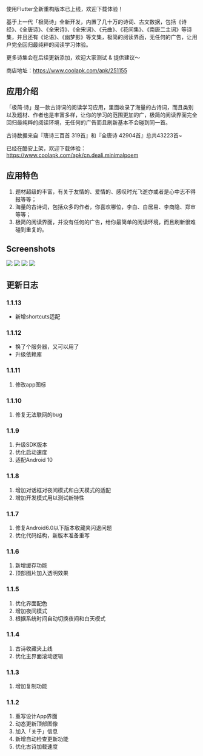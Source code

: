 使用Flutter全新重构版本已上线，欢迎下载体验！

基于上一代「极简诗」全新开发，内置了几十万的诗词、古文数据，包括《诗经》、《全唐诗》、《全宋诗》、《全宋词》、《元曲》、《花间集》、《南唐二主词》等诗集，并且还有《论语》、《幽梦影》等文集，极简的阅读界面，无任何的广告，让用户完全回归最纯粹的阅读学习体验。

更多诗集会在后续更新添加，欢迎大家测试 & 提供建议～

商店地址：https://www.coolapk.com/apk/251155

## 应用介绍
「极简·诗」是一款古诗词的阅读学习应用，里面收录了海量的古诗词，而且类别以及题材、作者也是丰富多样，让你的学习的范围更加的广，极简的阅读界面完全回归最纯粹的阅读环境，无任何的广告而且刷新基本不会碰到同一首。

古诗数据来自『唐诗三百首 319首』和『全唐诗 42904首』总共43223首~

已经在酷安上架，欢迎下载体验：https://www.coolapk.com/apk/cn.deali.minimalpoem


## 应用特色
1. 题材超级的丰富，有关于友情的、爱情的、感叹时光飞逝亦或者是心中志不得报等等；
2. 海量的古诗词，包括众多的作者，你喜欢哪位，李白、白居易、李商隐、郑审等等；
3. 极简的阅读界面，并没有任何的广告，给你最简单的阅读环境，而且刷新很难碰到重复的。


## Screenshots
![](http://image.coolapk.com/apk_image/2018/1031/11/f86312aaeb476465f442f025ba60bd4e-202677-o_1cr42rl1m15a612rtrp11tk4pkd12-uid-690251@556x1029.png)
![](http://image.coolapk.com/apk_image/2018/1031/11/fd56b0a251115261af744a0cacf8d4bc-202677-o_1cr42rl1mbs4q0c1ftg4ug18mf14-uid-690251@556x1029.png)
![](http://image.coolapk.com/apk_image/2018/1031/11/f86312aaeb476465f442f025ba60bd4e-202677-o_1cr42rl1m15a612rtrp11tk4pkd12-uid-690251@556x1029.png)
![](http://image.coolapk.com/apk_image/2018/1031/11/00662e061deba9e4c9332f54384bf172-202677-o_1cr42rl1m2oo6loqsqlc1elq13-uid-690251@556x1029.png)


## 更新日志

### 1.1.13
- 新增shortcuts适配

### 1.1.12
- 换了个服务器，又可以用了
- 升级依赖库


### 1.1.11
1. 修改app图标

### 1.1.10
1. 修复无法联网的bug

### 1.1.9
1. 升级SDK版本
2. 优化启动速度
3. 适配Android 10

### 1.1.8
1. 增加对话框对夜间模式和白天模式的适配
2. 增加开发模式用以测试新特性

### 1.1.7
1. 修复Android6.0以下版本收藏夹闪退问题
2. 优化代码结构，新版本准备重写

### 1.1.6
1. 新增缓存功能
2. 顶部图片加入透明效果

### 1.1.5
1. 优化界面配色
2. 增加夜间模式
3. 根据系统时间自动切换夜间和白天模式

### 1.1.4
1. 古诗收藏夹上线
2. 优化主界面滚动逻辑

### 1.1.3
1. 增加复制功能

### 1.1.2
1. 重写设计App界面
2. 动态更新顶部图像
3. 加入「关于」信息
4. 新增自动检查更新功能
5. 优化古诗加载速度
